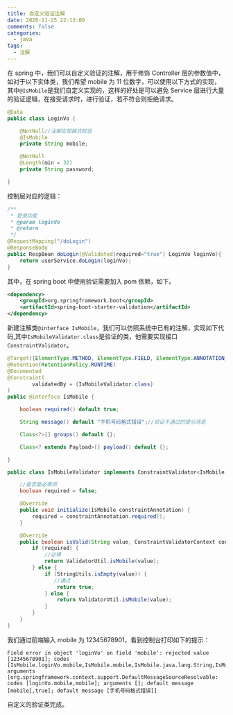```yaml
---
title: 自定义验证注解
date: 2020-11-25 22:13:00
comments: false
categories:
  - java
tags:
  - 注解
---
```


在 spring 中，我们可以自定义验证的注解，用于修饰 Controller 层的参数值中，如对于以下实体类，我们希望 mobile 为 11 位数字，可以使用以下方式的实现，其中`@IsMobile`是我们自定义实现的，这样的好处是可以避免 Service 层进行大量的验证逻辑，在接受请求时，进行验证，若不符合则拒绝请求。

```java
@Data
public class LoginVo {

    @NotNull//注解实现格式校验
    @IsMobile
    private String mobile;

    @NotNull
    @Length(min = 32)
    private String password;

}
```

控制层对应的逻辑：

```java
/**
 * 登录功能
 * @param loginVo
 * @return
 */
@RequestMapping("/doLogin")
@ResponseBody
public RespBean doLogin(@Validated(required="true") LoginVo loginVo){
    return userService.doLogin(loginVo);
}
```

其中，在 spring boot 中使用验证需要加入 pom 依赖，如下。

```xml
<dependency>
    <groupId>org.springframework.boot</groupId>
    <artifactId>spring-boot-starter-validation</artifactId>
</dependency>
```

新建注解类`@interface IsMobile`，我们可以仿照系统中已有的注解，实现如下代码,其中`IsMobileValidator.class`是验证的类，他需要实现接口`ConstraintValidator`。

```java
@Target({ElementType.METHOD, ElementType.FIELD, ElementType.ANNOTATION_TYPE, ElementType.CONSTRUCTOR, ElementType.PARAMETER, ElementType.TYPE_USE})
@Retention(RetentionPolicy.RUNTIME)
@Documented
@Constraint(
        validatedBy = {IsMobileValidator.class}
)
public @interface IsMobile {

    boolean required() default true;

    String message() default "手机号码格式错误";//验证不通过的提示消息

    Class<?>[] groups() default {};

    Class<? extends Payload>[] payload() default {};

}
```

```java
public class IsMobileValidator implements ConstraintValidator<IsMobile, String> {

    //是否是必填项
    boolean required = false;

    @Override
    public void initialize(IsMobile constraintAnnotation) {
        required = constraintAnnotation.required();
    }

    @Override
    public boolean isValid(String value, ConstraintValidatorContext constraintValidatorContext) {
        if (required) {
            //必填
            return ValidatorUtil.isMobile(value);
        } else {
            if (StringUtils.isEmpty(value)) {
               //通过
                return true;
            } else {
                return ValidatorUtil.isMobile(value);
            }
        }
    }
}
```

我们通过前端输入 mobile 为 12345678901，看到控制台打印如下的提示：

```shell
Field error in object 'loginVo' on field 'mobile': rejected value [12345678901]; codes [IsMobile.loginVo.mobile,IsMobile.mobile,IsMobile.java.lang.String,IsMobile]; arguments [org.springframework.context.support.DefaultMessageSourceResolvable: codes [loginVo.mobile,mobile]; arguments []; default message [mobile],true]; default message [手机号码格式错误]]
```

自定义的验证类完成。
